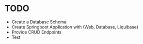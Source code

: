 # TODO 

- Create a Database Schema  
- Create Springboot Application with (Web, Database, Liquibase)
- Provide CRUD Endpoints 
- Test